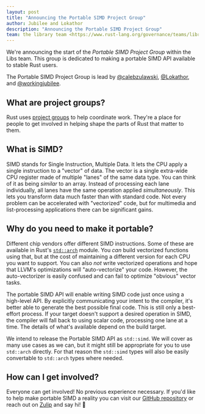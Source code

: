 ```yaml
---
layout: post
title: "Announcing the Portable SIMD Project Group"
author: Jubilee and Lokathor
description: "Announcing the Portable SIMD Project Group"
team: the library team <https://www.rust-lang.org/governance/teams/library>
---
```


We're announcing the start of the _Portable SIMD Project Group_ within the Libs team. This group is dedicated to making a portable SIMD API available to stable Rust users.

The Portable SIMD Project Group is lead by [@calebzulawski](https://github.com/calebzulawski), [@Lokathor](https://github.com/Lokathor), and [@workingjubilee](https://github.com/workingjubilee).

## What are project groups?

Rust uses [project groups](https://rust-lang.github.io/rfcs/2856-project-groups.html) to help coordinate work.
They're a place for people to get involved in helping shape the parts of Rust that matter to them.

## What is SIMD?

SIMD stands for Single Instruction, Multiple Data.
It lets the CPU apply a single instruction to a "vector" of data.
The vector is a single extra-wide CPU register made of multiple "lanes" of the same data type.
You can think of it as being *similar* to an array.
Instead of processing each lane individually, all lanes have the same operation applied *simultaneously*.
This lets you transform data much faster than with standard code.
Not every problem can be accelerated with "vectorized" code, but for multimedia and list-processing applications there can be significant gains.

## Why do you need to make it portable?

Different chip vendors offer different SIMD instructions.
Some of these are available in Rust's [`std::arch`](https://doc.rust-lang.org/core/arch/index.html) module.
You *can* build vectorized functions using that, but at the cost of maintaining a different version for each CPU you want to support.
You can also *not* write vectorized operations and hope that LLVM's optimizations will "auto-vectorize" your code.
However, the auto-vectorizer is easily confused and can fail to optimize "obvious" vector tasks.

The portable SIMD API will enable writing SIMD code just once using a high-level API.
By explicitly communicating your intent to the compiler, it's better able to generate the best possible final code.
This is still only a best-effort process.
If your target doesn't support a desired operation in SIMD, the compiler will fall back to using scalar code, processing one lane at a time.
The details of what's available depend on the build target.

We intend to release the Portable SIMD API as `std::simd`.
We will cover as many use cases as we can, but it might still be appropriate for you to use `std::arch` directly.
For that reason the `std::simd` types will also be easily convertable to `std::arch` types where needed.

## How can I get involved?

Everyone can get involved!
No previous experience necessary.
If you'd like to help make portable SIMD a reality you can visit our [GitHub repository](https://github.com/rust-lang/project-portable-simd) or reach out on [Zulip](https://rust-lang.zulipchat.com/#narrow/stream/257879-project-portable-simd) and say hi! :wave:
